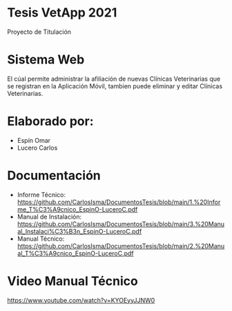 # Tesis VetApp 2021
Proyecto de Titulación
# Sistema Web
El cúal permite administrar la afiliación de nuevas Clínicas Veterinarias que se registran en la Aplicación Móvil, tambien puede eliminar y editar Clínicas Veterinarias. 
# Elaborado por:
  * Espín Omar
  * Lucero Carlos
# Documentación
  * Informe Técnico: https://github.com/CarlosIsma/DocumentosTesis/blob/main/1.%20Informe_T%C3%A9cnico_EspinO-LuceroC.pdf
  * Manual de Instalación: https://github.com/CarlosIsma/DocumentosTesis/blob/main/3.%20Manual_Instalaci%C3%B3n_EspinO-LuceroC.pdf
  * Manual Técnico: https://github.com/CarlosIsma/DocumentosTesis/blob/main/2.%20Manual_T%C3%A9cnico_EspinO-LuceroC.pdf
# Video Manual Técnico
https://www.youtube.com/watch?v=KYOEyyJJNW0
